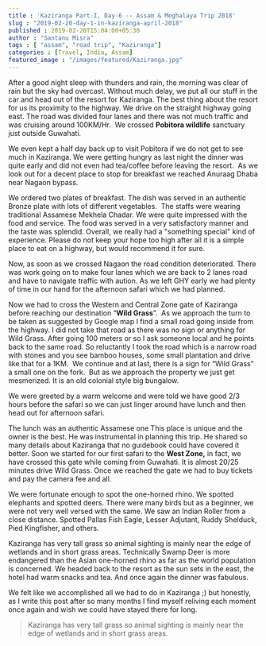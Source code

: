 ```yaml
---
title : 'Kaziranga Part-I, Day-6 -- Assam & Meghalaya Trip 2018'
slug : "2019-02-20-day-1-in-kaziranga-april-2018"
published : 2019-02-20T15:04:00+05:30
author : "Santanu Misra"
tags : [ "assam", "road trip", "Kaziranga"]
categories : [Travel, India, Assam]
featured_image : "/images/featured/Kaziranga.jpg"
---
```

After a good night sleep with thunders and rain, the morning was clear of rain but the sky had overcast. Without much delay, we put all our stuff in the car and head out of the resort for Kaziranga. The best thing about the resort for us its proximity to the highway. We drive on the straight highway going east. The road was divided four lanes and there was not much traffic and was cruising around 100KM/Hr.  We crossed **Pobitora wildlife** sanctuary just outside Guwahati.

We even kept a half day back up to visit Pobitora if we do not get to see much in Kaziranga. We were getting hungry as last night the dinner was quite early and did not even had tea/coffee before leaving the resort.  As we look out for a decent place to stop for breakfast we reached Anuraag Dhaba near Nagaon bypass.

We ordered two plates of breakfast. The dish was served in an authentic Bronze plate with lots of different vegetables.  The staffs were wearing traditional Assamese Mekhela Chadar. We were quite impressed with the food and service. The food was served in a very satisfactory manner and the taste was splendid. Overall, we really had a "something special" kind of experience. Please do not keep your hope too high after all it is a simple place to eat on a highway, but would recommend it for sure.

Now, as soon as we crossed Nagaon the road condition deteriorated. There was work going on to make four lanes which we are back to 2 lanes road and have to navigate traffic with aution. As we left GHY early we had plenty of time in our hand for the afternoon safari which we had planned. 

Now we had to cross the Western and Central Zone gate of Kaziranga before reaching our destination “**Wild Grass**”.  As we approach the turn to be taken as suggested by Google map I find a small road going inside from the highway. I did not take that road as there was no sign or anything for Wild Grass. After going 100 meters or so I ask someone local and he points back to the same road. So reluctantly I took the road which is a narrow road with stones and you see bamboo houses, some small plantation and drive like that for a 1KM.  We continue and at last, there is a sign for “Wild Grass” a small one on the fork.  But as we approach the property we just get mesmerized. It is an old colonial style big bungalow. 

We were greeted by a warm welcome and were told we have good 2/3 hours before the safari so we can just linger around have lunch and then head out for afternoon safari.  

The lunch was an authentic Assamese one This place is unique and the owner is the best. He was instrumental in planning this trip. He shared so many details about Kaziranga that no guidebook could have covered it better. Soon we started for our first safari to the **West Zone,** in fact, we have crossed this gate while coming from Guwahati. It is almost 20/25 minutes drive Wild Grass. Once we reached the gate we had to buy tickets and pay the camera fee and all.  

We were fortunate enough to spot the one-horned rhino. We spotted elephants and spotted deers. There were many birds but as a beginner, we were not very well versed with the same. We saw an Indian Roller from a close distance. Spotted Pallas Fish Eagle, Lesser Adjutant, Ruddy Shelduck, Pied Kingfisher, and others.  

Kaziranga has very tall grass so animal sighting is mainly near the edge of wetlands and in short grass areas. Technically Swamp Deer is more endangered than the Asian one-horned rhino as far as the world  population is concerned.  We headed back to the resort as the sun sets in the east, the hotel had warm snacks and tea. And once again the dinner was fabulous.  

We felt like we accomplished all we had to do in Kaziranga ;) but honestly, as I write this post after so many months I find myself reliving each moment once again and wish we could have stayed there for long.  

>Kaziranga has very tall grass so animal sighting is mainly near the edge of wetlands and in short grass areas.
